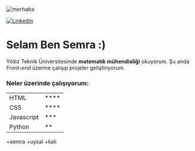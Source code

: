 

![merhaba](https://encrypted-tbn0.gstatic.com/images?q=tbn:ANd9GcQB5FdPWil_ZyEB-xKeI19R0XVBpegNUzq2dw&usqp=CAU)

[![Linkedin](https://fontawesome.com/icons/linkedin-in?style=brands)](https://www.linkedin.com/in/semra-uysal-841058273/)





# Selam Ben Semra :)

Yıldız Teknik Üniversitesinde **matematik mühendisliği** okuyorum. Şu anda *Front-end* üzerine çalışıp projeler geliştiriyorum.


### Neler üzerinde çalışıyorum:

|  | |
|--- | ----|
|HTML | ****|
|CSS | ****|
|Javascript|***|
|Python|**|

+semra
+uysal
+kalı


